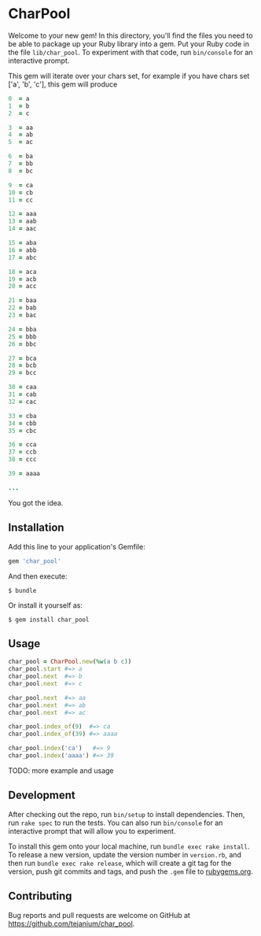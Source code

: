 # CharPool

Welcome to your new gem! In this directory, you'll find the files you need to be able to package up your Ruby library into a gem. Put your Ruby code in the file `lib/char_pool`. To experiment with that code, run `bin/console` for an interactive prompt.

This gem will iterate over your chars set, for example if you have chars set ['a', 'b', 'c'], this gem will produce

```ruby
0  = a
1  = b
2  = c

3  = aa
4  = ab
5  = ac

6  = ba
7  = bb
8  = bc

9  = ca
10 = cb
11 = cc

12 = aaa
13 = aab
14 = aac

15 = aba
16 = abb
17 = abc

18 = aca
19 = acb
20 = acc

21 = baa
22 = bab
23 = bac

24 = bba
25 = bbb
26 = bbc

27 = bca
28 = bcb
29 = bcc

30 = caa
31 = cab
32 = cac

33 = cba
34 = cbb
35 = cbc

36 = cca
37 = ccb
38 = ccc

39 = aaaa

...
```

You got the idea.

## Installation

Add this line to your application's Gemfile:

```ruby
gem 'char_pool'
```

And then execute:

    $ bundle

Or install it yourself as:

    $ gem install char_pool

## Usage

```ruby
char_pool = CharPool.new(%w(a b c))
char_pool.start #=> a
char_pool.next  #=> b
char_pool.next  #=> c

char_pool.next  #=> aa
char_pool.next  #=> ab
char_pool.next  #=> ac

char_pool.index_of(9)  #=> ca
char_pool.index_of(39) #=> aaaa

char_pool.index('ca')   #=> 9
char_pool.index('aaaa') #=> 39
```

TODO: more example and usage

## Development

After checking out the repo, run `bin/setup` to install dependencies. Then, run `rake spec` to run the tests. You can also run `bin/console` for an interactive prompt that will allow you to experiment.

To install this gem onto your local machine, run `bundle exec rake install`. To release a new version, update the version number in `version.rb`, and then run `bundle exec rake release`, which will create a git tag for the version, push git commits and tags, and push the `.gem` file to [rubygems.org](https://rubygems.org).

## Contributing

Bug reports and pull requests are welcome on GitHub at https://github.com/tejanium/char_pool.

